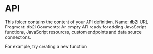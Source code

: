 # API
This folder contains the content of your API definition.
Name: db2i
URL Fragment: db2i
Comments: An empty API ready for adding JavaScript functions, JavaScript resources, custom endpoints and data source connections.  

For example, try creating a new function.
